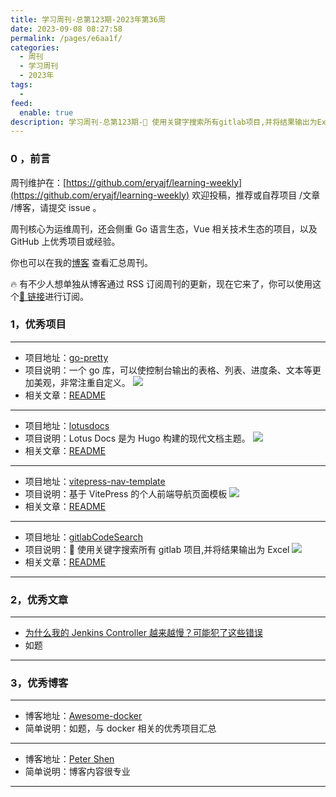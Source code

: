 ```yaml
---
title: 学习周刊-总第123期-2023年第36周
date: 2023-09-08 08:27:58
permalink: /pages/e6aa1f/
categories:
  - 周刊
  - 学习周刊
  - 2023年
tags:
  -
feed:
  enable: true
description: 学习周刊-总第123期-🔎 使用关键字搜索所有gitlab项目,并将结果输出为Excel
---
```


### 0 ，前言

周刊维护在：[https://github.com/eryajf/learning-weekly](https://github.com/eryajf/learning-weekly) 欢迎投稿，推荐或自荐项目 /文章 /博客，请提交 issue 。

周刊核心为运维周刊，还会侧重 Go 语言生态，Vue 相关技术生态的项目，以及 GitHub 上优秀项目或经验。

你也可以在我的[博客](https://wiki.eryajf.net/learning-weekly/) 查看汇总周刊。

🔥 有不少人想单独从博客通过 RSS 订阅周刊的更新，现在它来了，你可以使用这个[🔗 链接](https://wiki.eryajf.net/learning-weekly.xml)进行订阅。

### 1，优秀项目

---

- 项目地址：[go-pretty](https://github.com/jedib0t/go-pretty)
- 项目说明：一个 go 库，可以使控制台输出的表格、列表、进度条、文本等更加美观，非常注重自定义。
  ![](https://t.eryajf.net/imgs/2023/08/1693273729519.gif)
- 相关文章：[README](https://github.com/jedib0t/go-pretty#readme)

---

- 项目地址：[lotusdocs](https://github.com/colinwilson/lotusdocs)
- 项目说明：Lotus Docs 是为 Hugo 构建的现代文档主题。
  ![](https://t.eryajf.net/imgs/2023/08/1693230508342.png)
- 相关文章：[README](https://github.com/colinwilson/lotusdocs#readme)

---

- 项目地址：[vitepress-nav-template](https://github.com/maomao1996/vitepress-nav-template)
- 项目说明：基于 VitePress 的个人前端导航页面模板
  ![](https://t.eryajf.net/imgs/2023/09/1693667263569.png)
- 相关文章：[README](https://github.com/maomao1996/vitepress-nav-template#readme)

---

- 项目地址：[gitlabCodeSearch](https://github.com/eryajf/gitlabCodeSearch)
- 项目说明：🔎 使用关键字搜索所有 gitlab 项目,并将结果输出为 Excel
  ![](https://t.eryajf.net/imgs/2023/09/1694132947218.png)
- 相关文章：[README](https://github.com/eryajf/gitlabCodeSearch#readme)

---

### 2，优秀文章

---

- [为什么我的 Jenkins Controller 越来越慢？可能犯了这些错误](https://shenxianpeng.github.io/2023/02/pipeline-best-practices/)
- 如题

---

### 3，优秀博客

---

- 博客地址：[Awesome-docker](https://awesome-docker.netlify.app/)
- 简单说明：如题，与 docker 相关的优秀项目汇总

---

- 博客地址：[Peter Shen](https://shenxianpeng.github.io/)
- 简单说明：博客内容很专业

---
